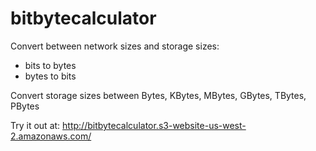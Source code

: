 # bitbytecalculator
Convert between network sizes and storage sizes:
- bits to bytes
- bytes to bits

Convert storage sizes between Bytes, KBytes, MBytes, GBytes, TBytes, PBytes

Try it out at:
http://bitbytecalculator.s3-website-us-west-2.amazonaws.com/
